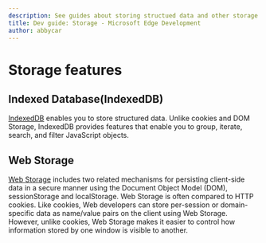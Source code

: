 ```yaml
---
description: See guides about storing structued data and other storage mechanisms for data.
title: Dev guide: Storage - Microsoft Edge Development
author: abbycar
---
```


# Storage features

## Indexed Database(IndexedDB)
[IndexedDB](./storage/IndexedDB.md) enables you to store structured data. Unlike cookies and DOM Storage, IndexedDB provides features that enable you to group, iterate, search, and filter JavaScript objects.

## Web Storage
[Web Storage](./storage/web-and-offline-storage.md) includes two related mechanisms for persisting client-side data in a secure manner using the Document Object Model (DOM), sessionStorage and localStorage. Web Storage is often compared to HTTP cookies. Like cookies, Web developers can store per-session or domain-specific data as name/value pairs on the client using Web Storage. However, unlike cookies, Web Storage makes it easier to control how information stored by one window is visible to another. 
